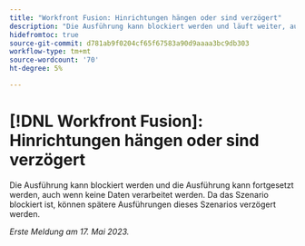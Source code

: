 ```yaml
---
title: "Workfront Fusion: Hinrichtungen hängen oder sind verzögert"
description: "Die Ausführung kann blockiert werden und läuft weiter, auch wenn keine Daten verarbeitet werden. Da das Szenario blockiert ist, können spätere Ausführungen dieses Szenarios verzögert werden."
hidefromtoc: true
source-git-commit: d781ab9f0204cf65f67583a90d9aaaa3bc9db303
workflow-type: tm+mt
source-wordcount: '70'
ht-degree: 5%

---
```



# [!DNL Workfront Fusion]: Hinrichtungen hängen oder sind verzögert

Die Ausführung kann blockiert werden und die Ausführung kann fortgesetzt werden, auch wenn keine Daten verarbeitet werden. Da das Szenario blockiert ist, können spätere Ausführungen dieses Szenarios verzögert werden.

_Erste Meldung am 17. Mai 2023._

